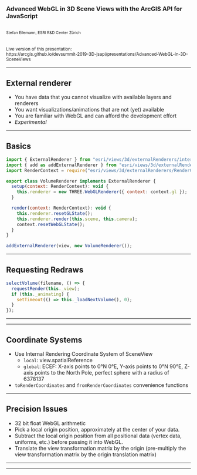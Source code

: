 <!-- .slide: data-background="../images/bg-1.png" -->

### Advanced WebGL in 3D Scene Views with the ArcGIS API for JavaScript

<p style="font-size: 75%"><br/>
  Stefan Eilemann, ESRI R&amp;D Center Z&uuml;rich
</p>
<p><br/><small>
Live version of this presentation:<br>https://arcgis.github.io/devsummit-2019-3D-jsapi/presentations/Advanced-WebGL-in-3D-SceneViews
</small></p>

---

<!-- .slide: data-background="../images/bg-2.png" -->

## External renderer

- You have data that you cannot visualize with available layers and renderers
- You want visualizations/animations that are not (yet) available
- You are familiar with WebGL and can afford the development effort
- *Experimental*

---

<!-- .slide: data-background="../images/bg-2.png" -->

## Basics
  
```javascript
import { ExternalRenderer } from "esri/views/3d/externalRenderers/interfaces";
import { add as addExternalRenderer } from "esri/views/3d/externalRenderers";
import RenderContext = require("esri/views/3d/externalRenderers/RenderContext");

export class VolumeRenderer implements ExternalRenderer {
  setup(context: RenderContext): void {
    this.renderer = new THREE.WebGLRenderer({ context: context.gl });
  }

  render(context: RenderContext): void {
    this.renderer.resetGLState();
    this.renderer.render(this.scene, this.camera);
    context.resetWebGLState();
  }
}

addExternalRenderer(view, new VolumeRenderer());
```

--- 

<!-- .slide: data-background="../images/bg-2.png" -->

## Requesting Redraws
   
```javascript
selectVolume(filename, () => {
  requestRender(this._view);
  if (this._animating) {
    setTimeout(() => this._loadNextVolume(), 0);
  }
});
```

---

--- 

<!-- .slide: data-background="../images/bg-2.png" -->

## Coordinate Systems

- Use Internal Rendering Coordinate System of SceneView
  - ```local```: view.spatialReference
  - ```global```: ECEF:  X-axis points to 0°N 0°E, Y-axis points to 0°N 90°E, Z-axis points to the North Pole, perfect sphere with a radius of 6378137
- ```toRenderCoordinates``` and ```fromRenderCoordinates``` convenience functions

---

<!-- .slide: data-background="../images/bg-2.png" -->

## Precision Issues

- 32 bit float WebGL arithmetic
- Pick a local origin position, approximately at the center of your data.
- Subtract the local origin position from all positional data (vertex data, uniforms, etc.) before passing it into WebGL.
- Translate the view transformation matrix by the origin (pre-multiply the view transformation matrix by the origin translation matrix)

---

<!-- .slide: data-background="../images/bg-survey.jpg" -->

---

<!-- .slide: data-background="../images/bg-esri.png" -->
